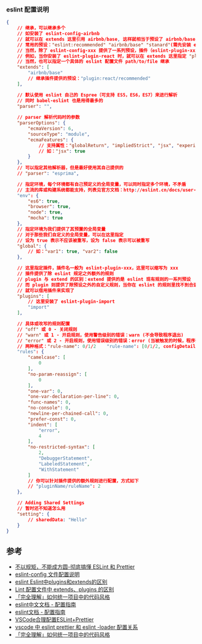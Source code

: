 ### eslint 配置说明

```json
{
    // 继承，可以继承多个
    // 如安装了 eslint-config-airbnb
    // 就可以在 extends 这里引用 airbnb/base, 这样就相当于预设了 airbnb/base 的规则
    // 常用的预设："eslint:recommended" "airbnb/base" "stanard"(需先安装 eslint-config-standard)
    // 当然，除了 eslint-config-xxx 提供了一系列预设，插件（eslint-plugin-xxx）也能提供预设用于继承
    // 例如，当你安装了 eslint-plugin-react 时，就可以在 extends 这里指定 "plugin:react/recommended"
    // 当然，也可以指定一个具体的 eslint 配置文件 path/to/file 继承
    "extends": [
        "airbnb/base"
        // 继承插件提供的预设："plugin:react/recommended"
    ],

    // 默认使用 eslint 自己的 Espree（可支持 ES5，ES6，ES7）来进行解析
    // 同时 babel-eslint 也是用得最多的
    "parser": "",
    
    // parser 解析代码时的参数
    "parserOptions": {
        "ecmaVersion": 6,
        "sourceType": "module",
        "ecmaFeatures": {
            // 支持属性："globalReturn", "impliedStrict", "jsx", "experimentalObjectRestSpread"
            // 如："jsx": true
        }
    },
    // 可以指定其他解析器，但是最好使用其自己提供的
    // "parser": "esprima",

    // 指定环境，每个环境都有自己预定义的全局变量，可以同时指定多个环境，不矛盾
    // 主流的库或构建系统都能支持，列表见官方文档：http://eslint.cn/docs/user-guide/configuring#specifying-environments
    "env": {
        "es6": true,
        "browser": true,
        "node": true,
        "mocha": true
    },
    // 指定环境为我们提供了其预置的全局变量
    // 对于那些我们自定义的全局变量，可以在这里指定
    // 设为 true 表示不应该被重写，设为 false 表示可以被重写
    "global": {
        // 如："var1": true, "var2": false
    },

    // 这里指定插件，插件名一般为 eslint-plugin-xxx，这里可以缩写为 xxx
    // 插件提供了除 eslint 规定之外额外的规则
    // plugin 与 extend 的区别：extend 提供的是 eslint 现有规则的一系列预设
    // 而 plugin 则提供了除预设之外的自定义规则，当你在 eslint 的规则里找不到合适的的时候
    // 就可以借用插件来实现了
    "plugins": [
        // 这里安装了 eslint-plugin-import
        "import"
    ],

    // 具体或改写的规则配置
    // "off" 或 0 - 关闭规则
    // "warn" 或 1 - 开启规则，使用警告级别的错误：warn (不会导致程序退出)
    // "error" 或 2 - 开启规则，使用错误级别的错误：error (当被触发的时候，程序会退出)
    // 两种格式："rule-name": 0/1/2    "rule-name": [0/1/2, configDetail]
    "rules": {
        "camelcase": [
            0
        ],
        "no-param-reassign": [
            0
        ],
        "one-var": 0,
        "one-var-declaration-per-line": 0,
        "func-names": 0,
        "no-console": 0,
        "newline-per-chained-call": 0,
        "prefer-const": 0,
        "indent": [
            "error",
            4
        ],
        "no-restricted-syntax": [
            2,
            "DebuggerStatement",
            "LabeledStatement",
            "WithStatement"
        ]
        // 你可以针对插件提供的额外规则进行配置，方式如下
        // "pluginName/ruleName": 2
    },

    // Adding Shared Settings
    // 暂时还不知道怎么用
    "setting": {
        // sharedData: "Hello"
    }
}
```


## 参考

- [不以规矩，不能成方圆-彻底搞懂 ESLint 和 Prettier](https://juejin.cn/post/6909788084666105864)
- [eslint-config 文件配置说明](https://gist.github.com/yangfch3/bfc268ccacda29bb8cb3ece610cfc5ee)
- [eslint Eslint中plugins和extends的区别](https://juejin.cn/post/6859291468138774535)
- [Lint 配置文件中 extends、plugins 的区别](https://zhuanlan.zhihu.com/p/210446846)
- [「完全理解」如何统一项目中的代码风格](https://zhuanlan.zhihu.com/p/210283079)
- [eslint中文文档 - 配置指南](https://eslint.bootcss.com/docs/user-guide/configuring)
- [eslint文档 - 配置指南](https://eslint.org/docs/user-guide/configuring#specifying-parser-options)
- [VSCode合理配置ESLint+Prettier](https://juejin.cn/post/6899323798676307976)
- [vscode 中 eslint prettier 和 eslint -loader 配置关系](https://juejin.cn/post/6900530384891543566)
- [「完全理解」如何统一项目中的代码风格](https://zhuanlan.zhihu.com/p/210283079)